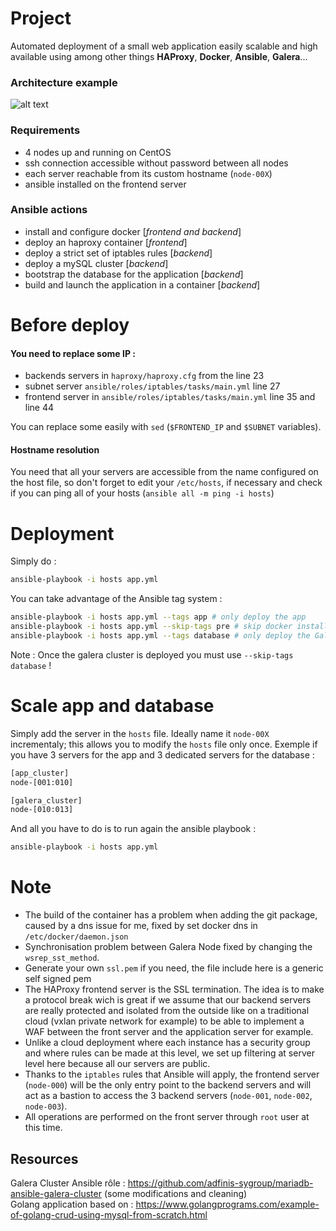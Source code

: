 # Project
Automated deployment of a small web application easily scalable and high available using among other things **HAProxy**, **Docker**, **Ansible**, **Galera**...
### Architecture example
![alt text](https://i.imgur.com/tZRjs8z.png)
### Requirements
- 4 nodes up and running on CentOS
- ssh connection accessible without password between all nodes
- each server reachable from its custom hostname (`node-00X`)
- ansible installed on the frontend server
### Ansible actions
- install and configure docker [*frontend and backend*]
- deploy an haproxy container [*frontend*]
- deploy a strict set of iptables rules [*backend*]
- deploy a mySQL cluster [*backend*]
- bootstrap the database for the application [*backend*]
- build and launch the application in a container [*backend*]
# Before deploy
#### You need to replace some IP :
- backends servers in `haproxy/haproxy.cfg` from the line 23
- subnet server `ansible/roles/iptables/tasks/main.yml` line 27
- frontend server in `ansible/roles/iptables/tasks/main.yml` line 35 and line 44

You can replace some easily with `sed` (`$FRONTEND_IP` and `$SUBNET` variables).
#### Hostname resolution
You need that all your servers are accessible from the name configured on the host file, so don't forget to edit your `/etc/hosts`, if necessary and check if you can ping all of your hosts (`ansible all -m ping -i hosts`)
# Deployment
Simply do :
```bash
ansible-playbook -i hosts app.yml
```
You can take advantage of the Ansible tag system :
```bash
ansible-playbook -i hosts app.yml --tags app # only deploy the app
ansible-playbook -i hosts app.yml --skip-tags pre # skip docker installation
ansible-playbook -i hosts app.yml --tags database # only deploy the Galera Cluster
```
Note : Once the galera cluster is deployed you must use `--skip-tags database` !
# Scale app and database
Simply add the server in the `hosts` file. Ideally name it `node-00X` incrementaly; this allows you to modify the `hosts` file only once. Exemple if you have 3 servers for the app and 3 dedicated servers for the database :
```bash
[app_cluster]
node-[001:010]

[galera_cluster]
node-[010:013]
```
And all you have to do is to run again the ansible playbook : 
```bash
ansible-playbook -i hosts app.yml
```
# Note
- The build of the container has a problem when adding the git package, caused by a dns issue for me, fixed by set docker dns in `/etc/docker/daemon.json`
- Synchronisation problem between Galera Node fixed by changing the `wsrep_sst_method`.
- Generate your own `ssl.pem` if you need, the file include here is a generic self signed pem
- The HAProxy frontend server is the SSL termination. The idea is to make a protocol break wich is great if we assume that our backend servers are really protected and isolated from the outside like on a traditional cloud (vxlan private network for example) to be able to implement a WAF between the front server and the application server for example.
- Unlike a cloud deployment where each instance has a security group and where rules can be made at this level, we set up filtering at server level here because all our servers are public.
- Thanks to the `iptables` rules that Ansible will apply, the frontend server (`node-000`) will be the only entry point to the backend servers and will act as a bastion to access the 3 backend servers (`node-001`, `node-002`, `node-003`).
- All operations are performed on the front server through `root` user at this time.

## Resources
Galera Cluster Ansible rôle : https://github.com/adfinis-sygroup/mariadb-ansible-galera-cluster (some modifications and cleaning) \
Golang application based on : https://www.golangprograms.com/example-of-golang-crud-using-mysql-from-scratch.html


